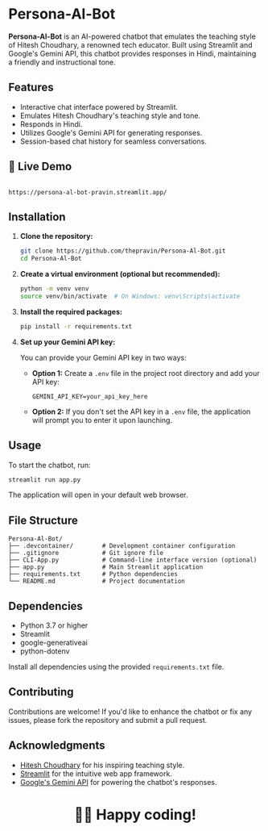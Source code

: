 # Persona-Al-Bot

**Persona-Al-Bot** is an AI-powered chatbot that emulates the teaching style of Hitesh Choudhary, a renowned tech educator. Built using Streamlit and Google's Gemini API, this chatbot provides responses in Hindi, maintaining a friendly and instructional tone.

## Features

* Interactive chat interface powered by Streamlit.
* Emulates Hitesh Choudhary's teaching style and tone.
* Responds in Hindi.
* Utilizes Google's Gemini API for generating responses.
* Session-based chat history for seamless conversations.


## 🚀 Live Demo

```

https://persona-al-bot-pravin.streamlit.app/

```


## Installation

1. **Clone the repository:**

   ```bash
   git clone https://github.com/thepravin/Persona-Al-Bot.git
   cd Persona-Al-Bot
   ```



2. **Create a virtual environment (optional but recommended):**

   ```bash
   python -m venv venv
   source venv/bin/activate  # On Windows: venv\Scripts\activate
   ```



3. **Install the required packages:**

   ```bash
   pip install -r requirements.txt
   ```



4. **Set up your Gemini API key:**

   You can provide your Gemini API key in two ways:

   * **Option 1:** Create a `.env` file in the project root directory and add your API key:

     ```env
     GEMINI_API_KEY=your_api_key_here
     ```

   * **Option 2:** If you don't set the API key in a `.env` file, the application will prompt you to enter it upon launching.

## Usage

To start the chatbot, run:

```bash
streamlit run app.py
```



The application will open in your default web browser.

## File Structure

```plaintext
Persona-Al-Bot/
├── .devcontainer/        # Development container configuration
├── .gitignore            # Git ignore file
├── CLI-App.py            # Command-line interface version (optional)
├── app.py                # Main Streamlit application
├── requirements.txt      # Python dependencies
└── README.md             # Project documentation
```



## Dependencies

* Python 3.7 or higher
* Streamlit
* google-generativeai
* python-dotenv

Install all dependencies using the provided `requirements.txt` file.

## Contributing

Contributions are welcome! If you'd like to enhance the chatbot or fix any issues, please fork the repository and submit a pull request.


## Acknowledgments

* [Hitesh Choudhary](https://www.youtube.com/c/HiteshChoudharyOfficial) for his inspiring teaching style.
* [Streamlit](https://streamlit.io/) for the intuitive web app framework.
* [Google's Gemini API](https://ai.google.dev/) for powering the chatbot's responses.


<div align="center">
<h1>🧑‍💻 Happy coding!</h1>
</div>

